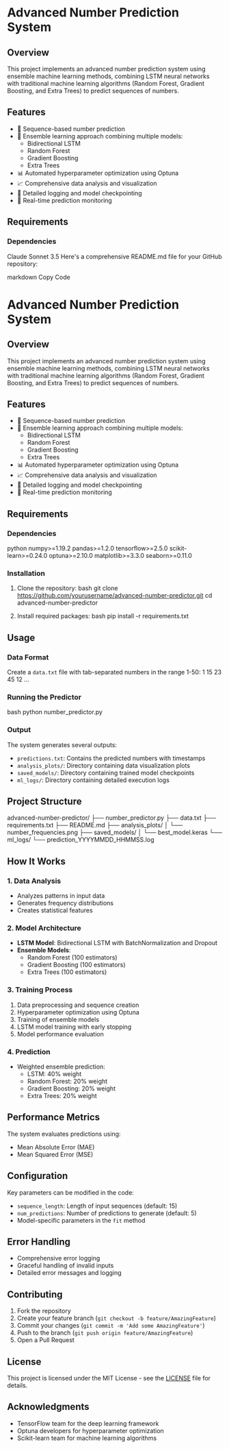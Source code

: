 # Advanced Number Prediction System

## Overview
This project implements an advanced number prediction system using ensemble machine learning methods, combining LSTM neural networks with traditional machine learning algorithms (Random Forest, Gradient Boosting, and Extra Trees) to predict sequences of numbers.

## Features
- 🧮 Sequence-based number prediction
- 🤖 Ensemble learning approach combining multiple models:
  - Bidirectional LSTM
  - Random Forest
  - Gradient Boosting
  - Extra Trees
- 📊 Automated hyperparameter optimization using Optuna
- 📈 Comprehensive data analysis and visualization
- 📝 Detailed logging and model checkpointing
- 🔄 Real-time prediction monitoring

## Requirements

### Dependencies

Claude Sonnet 3.5
Here's a comprehensive README.md file for your GitHub repository:

markdown
Copy Code
# Advanced Number Prediction System

## Overview
This project implements an advanced number prediction system using ensemble machine learning methods, combining LSTM neural networks with traditional machine learning algorithms (Random Forest, Gradient Boosting, and Extra Trees) to predict sequences of numbers.

## Features
- 🧮 Sequence-based number prediction
- 🤖 Ensemble learning approach combining multiple models:
  - Bidirectional LSTM
  - Random Forest
  - Gradient Boosting
  - Extra Trees
- 📊 Automated hyperparameter optimization using Optuna
- 📈 Comprehensive data analysis and visualization
- 📝 Detailed logging and model checkpointing
- 🔄 Real-time prediction monitoring

## Requirements

### Dependencies
python
numpy>=1.19.2
pandas>=1.2.0
tensorflow>=2.5.0
scikit-learn>=0.24.0
optuna>=2.10.0
matplotlib>=3.3.0
seaborn>=0.11.0


### Installation
1. Clone the repository:
bash
git clone https://github.com/yourusername/advanced-number-predictor.git
cd advanced-number-predictor


2. Install required packages:
bash
pip install -r requirements.txt


## Usage

### Data Format
Create a `data.txt` file with tab-separated numbers in the range 1-50:
1	15	23	45	12	...


### Running the Predictor
bash
python number_predictor.py


### Output
The system generates several outputs:
- `predictions.txt`: Contains the predicted numbers with timestamps
- `analysis_plots/`: Directory containing data visualization plots
- `saved_models/`: Directory containing trained model checkpoints
- `ml_logs/`: Directory containing detailed execution logs

## Project Structure
advanced-number-predictor/
├── number_predictor.py
├── data.txt
├── requirements.txt
├── README.md
├── analysis_plots/
│   └── number_frequencies.png
├── saved_models/
│   └── best_model.keras
└── ml_logs/
└── prediction_YYYYMMDD_HHMMSS.log


## How It Works

### 1. Data Analysis
- Analyzes patterns in input data
- Generates frequency distributions
- Creates statistical features

### 2. Model Architecture
- **LSTM Model**: Bidirectional LSTM with BatchNormalization and Dropout
- **Ensemble Models**: 
  - Random Forest (100 estimators)
  - Gradient Boosting (100 estimators)
  - Extra Trees (100 estimators)

### 3. Training Process
1. Data preprocessing and sequence creation
2. Hyperparameter optimization using Optuna
3. Training of ensemble models
4. LSTM model training with early stopping
5. Model performance evaluation

### 4. Prediction
- Weighted ensemble prediction:
  - LSTM: 40% weight
  - Random Forest: 20% weight
  - Gradient Boosting: 20% weight
  - Extra Trees: 20% weight

## Performance Metrics
The system evaluates predictions using:
- Mean Absolute Error (MAE)
- Mean Squared Error (MSE)

## Configuration
Key parameters can be modified in the code:
- `sequence_length`: Length of input sequences (default: 15)
- `num_predictions`: Number of predictions to generate (default: 5)
- Model-specific parameters in the `fit` method

## Error Handling
- Comprehensive error logging
- Graceful handling of invalid inputs
- Detailed error messages and logging

## Contributing
1. Fork the repository
2. Create your feature branch (`git checkout -b feature/AmazingFeature`)
3. Commit your changes (`git commit -m 'Add some AmazingFeature'`)
4. Push to the branch (`git push origin feature/AmazingFeature`)
5. Open a Pull Request

## License
This project is licensed under the MIT License - see the [LICENSE](LICENSE) file for details.

## Acknowledgments
- TensorFlow team for the deep learning framework
- Optuna developers for hyperparameter optimization
- Scikit-learn team for machine learning algorithms
